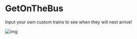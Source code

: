 # GetOnTheBus

Input your own custom trains to see when they will next arrive! 

![img](https://i.ibb.co/sjq3z4g/Bus-System.png)

